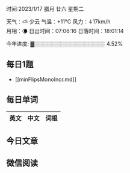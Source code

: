 

时间:2023/1/17 腊月 廿六 星期二

天气：⛅️  少云 气温：+11°C 风力：↓17km/h  
月相：🌘 日出时间：07:06:16 日落时间：18:01:14

今年进度: ▓░░░░░░░░░░░░░░░░░░░ 4.52%


## 每日1题

- [[minFlipsMonoIncr.md]]

## 每日单词

| 英文       | 中文       |词根|
| ---------- | ---------- | ---|


## 今日文章



## 微信阅读

<!-- start of weread -->

<!-- end of weread -->
